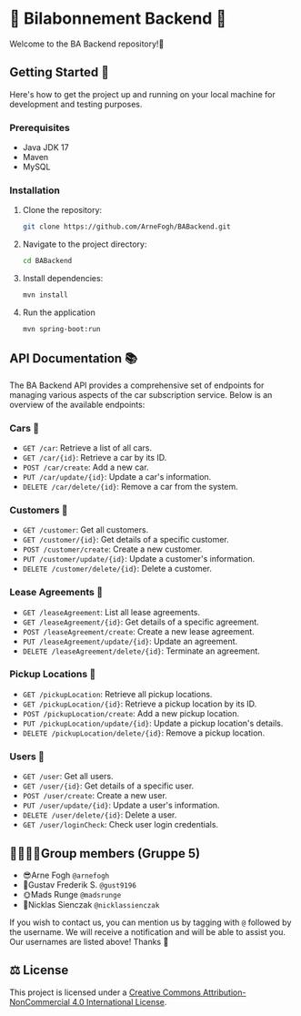 # 🚗 Bilabonnement Backend 🚀

Welcome to the BA Backend repository!🌟

## Getting Started 🏁

Here's how to get the project up and running on your local machine for development and testing purposes.

### Prerequisites

- Java JDK 17
- Maven
- MySQL

### Installation

1. Clone the repository:
   ```bash
   git clone https://github.com/ArneFogh/BABackend.git
   ```
2. Navigate to the project directory:
   ```bash
   cd BABackend
   ```
3. Install dependencies:
   ```bash
   mvn install
   ```
4. Run the application
   ```bash
   mvn spring-boot:run
   ```

## API Documentation 📚

The BA Backend API provides a comprehensive set of endpoints for managing various aspects of the car subscription service. Below is an overview of the available endpoints:

### Cars 🚗

- `GET /car`: Retrieve a list of all cars.
- `GET /car/{id}`: Retrieve a car by its ID.
- `POST /car/create`: Add a new car.
- `PUT /car/update/{id}`: Update a car's information.
- `DELETE /car/delete/{id}`: Remove a car from the system.

### Customers 👥

- `GET /customer`: Get all customers.
- `GET /customer/{id}`: Get details of a specific customer.
- `POST /customer/create`: Create a new customer.
- `PUT /customer/update/{id}`: Update a customer's information.
- `DELETE /customer/delete/{id}`: Delete a customer.

### Lease Agreements 📄

- `GET /leaseAgreement`: List all lease agreements.
- `GET /leaseAgreement/{id}`: Get details of a specific agreement.
- `POST /leaseAgreement/create`: Create a new lease agreement.
- `PUT /leaseAgreement/update/{id}`: Update an agreement.
- `DELETE /leaseAgreement/delete/{id}`: Terminate an agreement.

### Pickup Locations 📍

- `GET /pickupLocation`: Retrieve all pickup locations.
- `GET /pickupLocation/{id}`: Retrieve a pickup location by its ID.
- `POST /pickupLocation/create`: Add a new pickup location.
- `PUT /pickupLocation/update/{id}`: Update a pickup location's details.
- `DELETE /pickupLocation/delete/{id}`: Remove a pickup location.

### Users 👤

- `GET /user`: Get all users.
- `GET /user/{id}`: Get details of a specific user.
- `POST /user/create`: Create a new user.
- `PUT /user/update/{id}`: Update a user's information.
- `DELETE /user/delete/{id}`: Delete a user.
- `GET /user/loginCheck`: Check user login credentials.

## 👨‍👨‍👦‍👦Group members (Gruppe 5)

 - 😎Arne Fogh `@arnefogh` 
 - 🤠Gustav Frederik S.  `@gust9196`
 - 🌞Mads Runge `@madsrunge`
 - 🧐Nicklas Sienczak `@nicklassienczak`
 

If you wish to contact us, you can mention us by tagging with `@` followed by the username. We will receive a notification and will be able to assist you. Our usernames are listed above! Thanks 🥰

## ⚖️ License

This project is licensed under a [Creative Commons Attribution-NonCommercial 4.0 International License](https://creativecommons.org/licenses/by-nc/4.0/).
